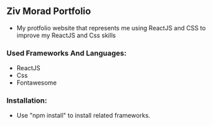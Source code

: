 ## Ziv Morad Portfolio
- My protfolio website that represents me using ReactJS and CSS to improve my ReactJS and Css skills

### Used Frameworks And Languages:
- ReactJS
- Css
- Fontawesome

### Installation:
- Use "npm install" to install related frameworks.


